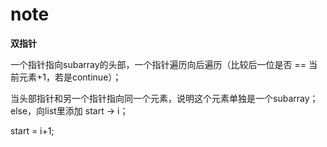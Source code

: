 # note

**双指针**

一个指针指向subarray的头部，一个指针遍历向后遍历（比较后一位是否 == 当前元素+1，若是continue）；

当头部指针和另一个指针指向同一个元素，说明这个元素单独是一个subarray；
else，向list里添加 start -> i；

start = i+1;
